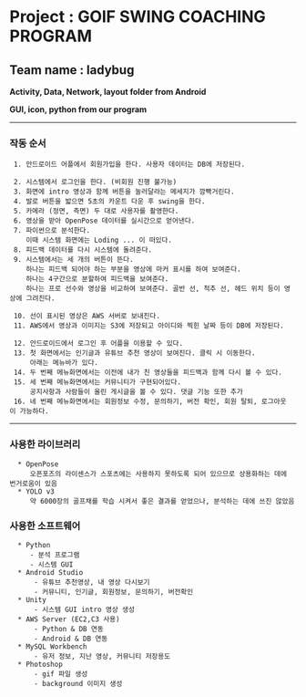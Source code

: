 # Project : GOlF SWING COACHING PROGRAM
## Team name : ladybug


**Activity, Data, Network, layout folder from Android**

**GUI, icon, python from our program**

-------
### 작동 순서
     1. 안드로이드 어플에서 회원가입을 한다. 사용자 데이터는 DB에 저장된다.
     
     2. 시스템에서 로그인을 한다. (비회원 진행 불가능)
     3. 화면에 intro 영상과 함께 버튼을 눌러달라는 메세지가 깜빡거린다.
     4. 발로 버튼을 밟으면 5초의 카운트 다운 후 swing을 한다.
     5. 카메라 (정면, 측면) 두 대로 사용자를 촬영한다.
     6. 영상을 받아 OpenPose 데이터를 실시간으로 얻어낸다.
     7. 파이썬으로 분석한다.
        이때 시스템 화면에는 Loding ... 이 떠있다.
     8. 피드백 데이터를 다시 시스템에 돌려준다.
     9. 시스템에서는 세 개의 버튼이 뜬다.
        하나는 피드백 되어야 하는 부분을 영상에 마커 표시를 하여 보여준다.
        하나는 4구간으로 분할하여 피드백을 보여준다.
        하나는 프로 선수와 영상을 비교하여 보여준다. 골반 선, 척추 선, 헤드 위치 등이 영상에 그려진다.
        
     10. 선이 표시된 영상은 AWS 서버로 보내진다.
     11. AWS에서 영상과 이미지는 S3에 저장되고 아이디와 찍힌 날짜 등이 DB에 저장된다.
     
     12. 안드로이드에서 로그인 후 어플을 이용할 수 있다.
     13. 첫 화면에서는 인기글과 유튜브 추천 영상이 보여진다. 클릭 시 이동한다. 
         아래는 메뉴바가 있다.
     14. 두 번째 메뉴화면에서는 이전에 내가 친 영상들을 피드백과 함께 다시 볼 수 있다.
     15. 세 번째 메뉴화면에서는 커뮤니티가 구현되어있다. 
         공지사항과 사람들이 올린 게시글을 볼 수 있다. 댓글 기능 또한 추가
     16. 네 번째 메뉴화면에서는 회원정보 수정, 문의하기, 버전 확인, 회원 탈퇴, 로그아웃 이 가능하다.


----
### 사용한 라이브러리
      * OpenPose 
         오픈포즈의 라이센스가 스포츠에는 사용하지 못하도록 되어 있으므로 상용화하는 데에 번거로움이 있음
      * YOLO v3
         약 6000장의 골프채를 학습 시켜서 좋은 결과를 얻었으나, 분석하는 데에 쓰진 않았음

### 사용한 소프트웨어

      * Python
         - 분석 프로그램
         - 시스템 GUI
      * Android Studio
          - 유튜브 추천영상, 내 영상 다시보기
          - 커뮤니티, 인기글, 회원정보, 문의하기, 버전확인 
      * Unity
          - 시스템 GUI intro 영상 생성
      * AWS Server (EC2,C3 사용)
          - Python & DB 연동
          - Android & DB 연동
      * MySQL Workbench
          - 유저 정보, 지난 영상, 커뮤니티 저장용도
      * Photoshop
          - gif 파일 생성
          - background 이미지 생성
